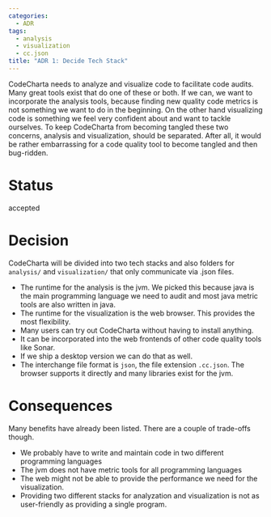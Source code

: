 ```yaml
---
categories:
  - ADR
tags:
  - analysis
  - visualization
  - cc.json
title: "ADR 1: Decide Tech Stack"
---
```


CodeCharta needs to analyze and visualize code to facilitate code audits. Many great tools exist that do one of these or both.
If we can, we want to incorporate the analysis tools, because finding new quality code metrics is not something we want to do in the beginning.
On the other hand visualizing code is something we feel very confident about and want to tackle ourselves.
To keep CodeCharta from becoming tangled these two concerns, analysis and visualization, should be separated.
After all, it would be rather embarrassing for a code quality tool to become tangled and then bug-ridden.

# Status

accepted

# Decision

CodeCharta will be divided into two tech stacks and also folders for `analysis/` and `visualization/` that only communicate via .json files.

- The runtime for the analysis is the jvm. We picked this because java is the main programming language we need to audit and most java metric tools are also written in java.
- The runtime for the visualization is the web browser. This provides the most flexibility.
- Many users can try out CodeCharta without having to install anything.
- It can be incorporated into the web frontends of other code quality tools like Sonar.
- If we ship a desktop version we can do that as well.
- The interchange file format is `json`, the file extension `.cc.json`. The browser supports it directly and many libraries exist for the jvm.

# Consequences

Many benefits have already been listed. There are a couple of trade-offs though.

- We probably have to write and maintain code in two different programming languages
- The jvm does not have metric tools for all programming languages
- The web might not be able to provide the performance we need for the visualization.
- Providing two different stacks for analyzation and visualization is not as user-friendly as providing a single program.
